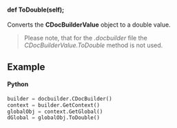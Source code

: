 #### def ToDouble(self);

Converts the **CDocBuilderValue** object to a double value.

> Please note, that for the *.docbuilder* file the *CDocBuilderValue.ToDouble* method is not used.

## Example

#### Python

``` python
builder = docbuilder.CDocBuilder()
context = builder.GetContext()
globalObj = context.GetGlobal()
dGlobal = globalObj.ToDouble()
```
